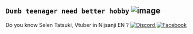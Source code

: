 **`Dumb teenager need better hobby`**
![image](https://media.discordapp.net/attachments/645963330187427840/1062087964773060710/2nd_version.png?width=1248&height=702)
---
Do you know Selen Tatsuki, Vtuber in Nijsanji EN ?
[![Discord](https://img.shields.io/badge/Discord-%237289DA.svg?logo=discord&logoColor=white)](discordapp.com/users/263207307519721473),[![Facebook](https://img.shields.io/badge/Facebook-%231877F2.svg?logo=Facebook&logoColor=white)](https://www.facebook.com/lazzyrabbii/)


